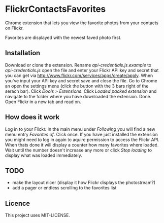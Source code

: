 # FlickrContactsFavorites

Chrome extension that lets you view the favorite photos from your contacts on Flickr.

Favorites are displayed with the newest faved photo first.

## Installation

Download or clone the extension. Rename *api-credentials.js.example* to
*api-credentials.js* open the file and enter your Flickr API key and secret
that you can get via http://www.flickr.com/services/apps/create/apply.
When you've input your API key and secret save and close the file. Go to Chrome
an open the settings menu (click the button with the 3 bars right of the serach bar).
Click *Dools > Extensions*. Click *Loaded packed extension* and navigate to the
folder where you have downloaded the extension. Done. Open Flickr in a new tab
and read on.

## How does it work

Log in to your Flickr. In the main menu under *Following* you will find a new
menu entry *Favorites of*. Click once. If you have just installed the extension
you might need to log in again to aquire permission to access the Flickr API.
When thats done it will display a counter how many favorites where loaded.
Wait until the number doesn't increase any more or click *Stop loading* to display
what was loaded immediately.

## TODO
* make the layout nicer (display it how Flickr displays the photostream?)
* add a pager or endless scrolling to the favorites list

## Licence
This project uses MIT-LICENSE.
